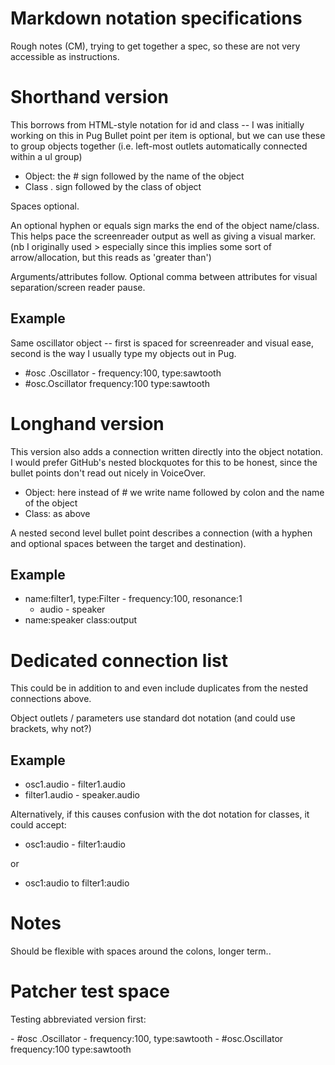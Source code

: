 # Markdown notation specifications

Rough notes (CM), trying to get together a spec, so these are not very accessible as instructions.

# Shorthand version
This borrows from HTML-style notation for id and class -- I was initially working on this in Pug
Bullet point per item is optional, but we can use these to group objects together (i.e. left-most outlets automatically connected within a ul group)

- Object: the # sign followed by the name of the object
- Class . sign followed by the class of object

Spaces optional.

An optional hyphen or equals sign marks the end of the object name/class. 
This helps pace the screenreader output as well as giving a visual marker.
(nb I originally used > especially since this implies some sort of arrow/allocation, but this reads as 'greater than')

Arguments/attributes follow.
Optional comma between attributes for visual separation/screen reader pause.

## Example
Same oscillator object -- first is spaced for screenreader and visual ease, second is the way I usually type my objects out in Pug.
- #osc .Oscillator - frequency:100, type:sawtooth
- #osc.Oscillator frequency:100 type:sawtooth

# Longhand version
This version also adds a connection written directly into the object notation.  I would prefer GitHub's nested blockquotes for this to be honest, since the bullet points don't read out nicely in VoiceOver.
- Object: here instead of # we write name followed by colon and the name of the object
- Class: as above

A nested second level bullet point describes a connection (with a hyphen and optional spaces between the target and destination).

## Example
- name:filter1, type:Filter - frequency:100, resonance:1
  - audio - speaker
- name:speaker class:output

# Dedicated connection list
This could be in addition to and even include duplicates from the nested connections above.

Object outlets / parameters use standard dot notation (and could use brackets, why not?)

## Example
- osc1.audio - filter1.audio 
- filter1.audio - speaker.audio

Alternatively, if this causes confusion with the dot notation for classes, it could accept:
- osc1:audio - filter1:audio

or

- osc1:audio to filter1:audio

# Notes
Should be flexible with spaces around the colons, longer term..

# Patcher test space
Testing abbreviated version first:
<div id="source">
- #osc .Oscillator - frequency:100, type:sawtooth
- #osc.Oscillator frequency:100 type:sawtooth
</div>

<div id='patcher'></div>
<div id='object'></div>


<script src="./vessels.js"></script>
<script>
    var output = {};

    function run(){
        document.getElementById('patcher').innerHTML = '';
        document.getElementById('source').querySelectorAll('li').forEach((x,i)=>{
            x.setAttribute('class','red');
            x.id = `original${i}`
            console.log(x.children.length)
            if(x.children.length>0)console.log(Array.from(x.children).filter(item=>item.tagName == 'UL'))
            if(x.innerHTML.split('<ul>').length>1)console.log(x.innerHTML.split('<ul>')[1].split('</ul>')[0])
            let listItem =  patcher.appendChild(document.createElement('button'));
            listItem.innerHTML = x.innerHTML;
            listItem.id = `item${i}`
        })
        document.getElementById('object').innerHTML += Vessels.parseObject('#osc.Oscillator frequency:100 type:sawtooth').toString();
    }
    run();
</script>